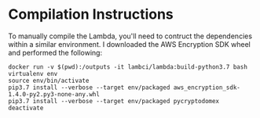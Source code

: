 # Compilation Instructions

To manually compile the Lambda, you'll need to contruct the dependencies within a similar environment. I downloaded the AWS Encryption SDK wheel and performed the following:

```
docker run -v $(pwd):/outputs -it lambci/lambda:build-python3.7 bash
virtualenv env
source env/bin/activate
pip3.7 install --verbose --target env/packaged aws_encryption_sdk-1.4.0-py2.py3-none-any.whl
pip3.7 install --verbose --target env/packaged pycryptodomex
deactivate
```
